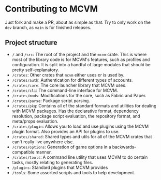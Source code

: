 # Contributing to MCVM
Just fork and make a PR, about as simple as that. Try to only work on the `dev` branch, as `main` is for finished releases.

## Project structure
- `/` and `/src`: The root of the project and the `mcvm` crate. This is where most of the library code is for MCVM's features, such as profiles and configuration. It is split into a handful of large modules that should be pretty self-explanatory.
- `/crates`: Other crates that `mcvm` either uses or is used by.
- `/crates/auth`: Authentication for different types of accounts.
- `/crates/core`: The core launcher library that MCVM uses.
- `/crates/cli`: The command-line interface for MCVM.
- `/crates/mods`: Modifications for the core, such as Fabric and Paper.
- `/crates/parse`: Package script parsing.
- `/crates/pkg`: Contains all of the standard formats and utilities for dealing with MCVM packages. Has the declarative format, dependency resolution, package script evaluation, the repository format, and meta/props evaluation.
- `/crates/plugin`: Allows you to load and use plugins using the MCVM plugin format. Also provides an API for plugins to use.
- `/crates/shared`: Shared types and utils for all of the MCVM crates that can't really live anywhere else.
- `/crates/options`: Generation of game options in a backwards-compatible manner.
- `/crates/tools`: A command line utility that uses MCVM to do certain tasks, mostly relating to generating files.
- `/plugins`: Standard plugins that MCVM provides
- `/tools`: Some assorted scripts and tools to help development.
